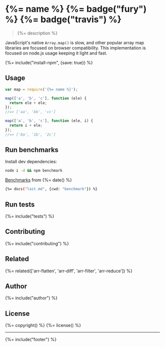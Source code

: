 # {%= name %} {%= badge("fury") %} {%= badge("travis") %}

> {%= description %}

JavaScript's native `Array.map()` is slow, and other popular array map libraries are focused on browser compatibility. This implementation is focused on node.js usage keeping it light and fast.

{%= include("install-npm", {save: true}) %}

## Usage

```js
var map = require('{%= name %}');

map(['a', 'b', 'c'], function (ele) {
  return ele + ele;
});
//=> ['aa', 'bb', 'cc']

map(['a', 'b', 'c'], function (ele, i) {
  return i + ele;
});
//=> ['0a', '1b', '2c']
```

## Run benchmarks

Install dev dependencies:

```bash
node i -d && npm benchmark
```

[Benchmarks](./benchmark) from {%= date() %}

```bash
{%= docs("last.md", {cwd: "benchmark"}) %}
```

## Run tests
{%= include("tests") %}

## Contributing
{%= include("contributing") %}

## Related
{%= related(['arr-flatten', 'arr-diff', 'arr-filter', 'arr-reduce']) %}

## Author
{%= include("author") %}

## License
{%= copyright() %}
{%= license() %}

***

{%= include("footer") %}
